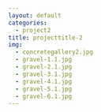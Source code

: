```yaml
---
layout: default
categories: 
  - project2
title: projecttitle-2
img: 
  - concretegallery2.jpg
  - gravel-1.1.jpg
  - gravel-2.1.jpg
  - gravel-3.1.jpg
  - gravel-4.1.jpg
  - gravel-5.1.jpg
  - gravel-6.1.jpg
---
```

